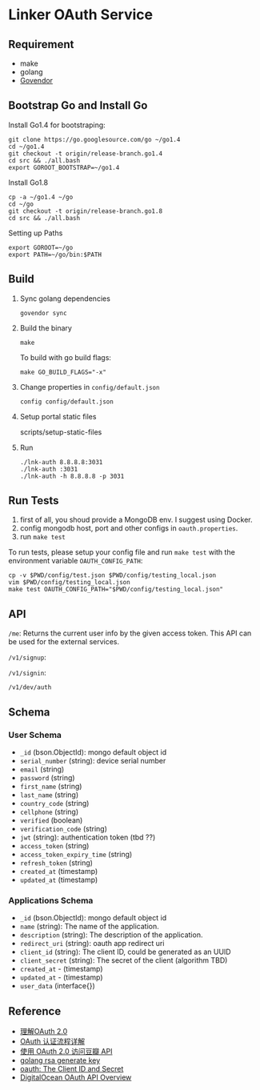 Linker OAuth Service
===========================

Requirement
-----------

- make
- golang
- [Govendor](https://github.com/kardianos/govendor)




Bootstrap Go and Install Go
---------------------------

Install Go1.4 for bootstraping:

    git clone https://go.googlesource.com/go ~/go1.4
    cd ~/go1.4
    git checkout -t origin/release-branch.go1.4
    cd src && ./all.bash
    export GOROOT_BOOTSTRAP=~/go1.4

Install Go1.8

    cp -a ~/go1.4 ~/go
    cd ~/go
    git checkout -t origin/release-branch.go1.8
    cd src && ./all.bash

Setting up Paths

    export GOROOT=~/go
    export PATH=~/go/bin:$PATH


Build
---------------------------

1. Sync golang dependencies

    ```
    govendor sync
    ```

2. Build the binary

    ```
    make
    ```

    To build with go build flags:

    ```
    make GO_BUILD_FLAGS="-x"
    ```


3. Change properties in `config/default.json`

    ```
    config config/default.json
    ```

4. Setup portal static files


    scripts/setup-static-files


5. Run

    ```
    ./lnk-auth 8.8.8.8:3031
    ./lnk-auth :3031
    ./lnk-auth -h 8.8.8.8 -p 3031
    ```

Run Tests
---------
1. first of all, you shoud provide a MongoDB env. I suggest using Docker.
2. config mongodb host, port and other configs in `oauth.properties`.
3. run `make test`

To run tests, please setup your config file and run `make test` with the environment variable `OAUTH_CONFIG_PATH`:

    cp -v $PWD/config/test.json $PWD/config/testing_local.json
    vim $PWD/config/testing_local.json
    make test OAUTH_CONFIG_PATH="$PWD/config/testing_local.json"

API
---------

`/me`: Returns the current user info by the given access token. This API can be used
for the external services.

`/v1/signup`:

`/v1/signin`:

`/v1/dev/auth`

Schema
---------

### User Schema
- `_id` (bson.ObjectId): mongo default object id
- `serial_number` (string): device serial number
- `email` (string)
- `password` (string)
- `first_name` (string)
- `last_name` (string)
- `country_code` (string)
- `cellphone` (string)
- `verified` (boolean)
- `verification_code` (string)
- `jwt` (string): authentication token (tbd ??)
- `access_token` (string)
- `access_token_expiry_time` (string)
- `refresh_token` (string)
- `created_at` (timestamp)
- `updated_at` (timestamp)

### Applications Schema
- `_id` (bson.ObjectId): mongo default object id
- `name` (string): The name of the application.
- `description` (string): The description of the application.
- `redirect_uri` (string): oauth app redirect uri
- `client_id` (string): The client ID, could be generated as an UUID
- `client_secret` (string): The secret of the client (algorithm TBD)
- `created_at` - (timestamp)
- `updated_at` - (timestamp)
- `user_data` (interface{})

## Reference

- [理解OAuth 2.0](http://www.ruanyifeng.com/blog/2014/05/oauth_2_0.html)
- [OAuth 认证流程详解](http://www.jianshu.com/p/0db71eb445c8)
- [使用 OAuth 2.0 访问豆瓣 API](https://developers.douban.com/wiki/?title=oauth2)
- [golang rsa generate key](https://gist.github.com/sdorra/1c95de8cb80da31610d2ad767cd6f251)
- [oauth: The Client ID and Secret](https://www.oauth.com/oauth2-servers/client-registration/client-id-secret/)
- [DigitalOcean OAuth API Overview](https://developers.digitalocean.com/documentation/oauth/)

